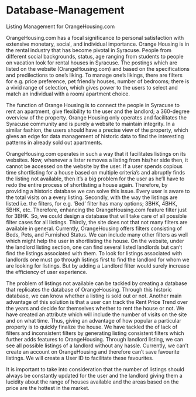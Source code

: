 # Database-Management
Listing Management for OrangeHousing.com

OrangeHousing.com has a focal significance to personal satisfaction with extensive monetary, social, and individual importance. Orange Housing is in the rental industry that has become pivotal in Syracuse. People from different social backgrounds, status, age ranging from students to people on vacation look for rental houses in Syracuse. The postings which are listed on the website (OrangeHousing.com) and based on the specifications and predilections to one’s liking. To manage one’s likings, there are filters for e.g. price preference, pet friendly houses, number of bedrooms; there is a vivid range of selection, which gives power to the users to select and match an individual with a room/ apartment choice.

 The function of Orange Housing is to connect the people in Syracuse to rent an apartment, give flexibility to the user and the landlord; a 360-degree overview of the property. Orange Housing only operates and facilitates the Syracuse community and is purely a website to maintain integrity. In a similar fashion, the users should have a precise view of the property, which gives an edge for data management of historic data to find the interesting patterns in already sold out apartments.  
 
OrangeHousing.com operates in such a way that it facilitates listings on its websites. Now, whenever a lister removes a listing from his/her side then, it cannot be accessed on the website by the user. If a user spends copious time shortlisting for a house based on multiple criteria’s and abruptly finds the listing not available, then it’s a big problem for the user as he’ll have to redo the entire process of shortlisting a house again. Therefore, by providing a historic database we can solve this issue. Every user is aware to the total visits on a every listing. Secondly, with the way the listings are listed i.e. the filters, for e.g. ‘Bed’ filter has many options; 3BHK, 4BHK, 5BHK, etc. Therefore, enhancing the OrangeHousing.com feature filter just for 3BHK. So, we could design a database that will take care of all possible filter cases for all listings. Thirdly, the site does not that not many filters are available in general. Currently, OrangeHousing offers filters consisting of Beds, Pets, and Furnished Status. We can include many other filters as well which might help the user in shortlisting the house. On the website, under the landlord listing section, one can find several listed landlords but can’t find the listings associated with them. To look for listings associated with landlords one must go through listings first to find the landlord for whom we are looking for listings. But by adding a Landlord filter would surely increase the efficiency of user experience. 

The problem of listings not available can be tackled by creating a database that replicates the database of OrangeHousing. Through this historic database, we can know whether a listing is sold out or not. Another main advantage of this solution is that a user can track the Rent Price Trend over the years and decide for themselves whether to rent the house or not. We have created an attribute which will include the number of visits on the site and on what time. Thus, giving an advantage of how popular a particular property is to quickly finalize the house. We have tackled the of lack of filters and inconsistent filters by generating listing consistent filters which further adds features to OrangeHousing. Through landlord listing, we can see all possible listings of a landlord without any hassle. Currently, we can’t create an account on OrangeHousing and therefore can’t save favourite listings. We will create a User ID to facilitate these favourites.

It is important to take into consideration that the number of listings should always be constantly updated for the user and the landlord giving them a lucidity about the range of houses available and the areas based on the price are the hottest in the market.  
